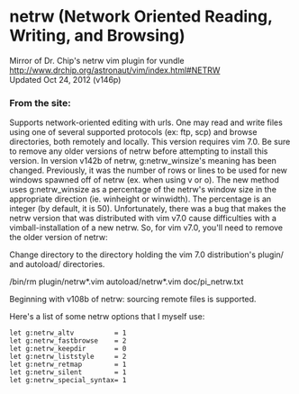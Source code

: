 netrw (Network Oriented Reading, Writing, and Browsing)
=====
Mirror of Dr. Chip's netrw vim plugin for vundle  
http://www.drchip.org/astronaut/vim/index.html#NETRW  
Updated Oct 24, 2012 (v146p)

### From the site: ###
Supports network-oriented editing with urls. One may read and write files using one of several supported protocols 
(ex: ftp, scp) and browse directories, both remotely and locally. This version requires vim 7.0. 
Be sure to remove any older versions of netrw before attempting to install this version. In version v142b of netrw, 
g:netrw_winsize's meaning has been changed. Previously, it was the number of rows or lines to be used for new windows 
spawned off of netrw (ex. when using v or o). The new method uses g:netrw_winsize as a percentage of the netrw's 
window size in the appropriate direction (ie. winheight or winwidth). The percentage is an integer (by default, it is 50). 
Unfortunately, there was a bug that makes the netrw version that was distributed with vim v7.0 cause difficulties with a 
vimball-installation of a new netrw. So, for vim v7.0, you'll need to remove the older version of netrw:

Change directory to the directory holding the vim 7.0 distribution's plugin/ and autoload/ directories.

/bin/rm plugin/netrw*.vim autoload/netrw*.vim doc/pi_netrw.txt

Beginning with v108b of netrw: sourcing remote files is supported.

Here's a list of some netrw options that I myself use:
```vim
let g:netrw_altv          = 1
let g:netrw_fastbrowse    = 2
let g:netrw_keepdir       = 0
let g:netrw_liststyle     = 2
let g:netrw_retmap        = 1
let g:netrw_silent        = 1
let g:netrw_special_syntax= 1
```

